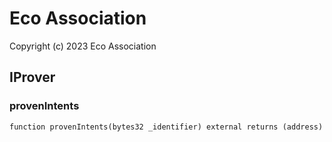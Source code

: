 # Eco Association

Copyright (c) 2023 Eco Association

## IProver

### provenIntents

```solidity
function provenIntents(bytes32 _identifier) external returns (address)
```

